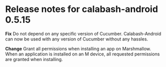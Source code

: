 # Release notes for calabash-android 0.5.15

**Fix** Do not depend on any specific version of Cucumber. Calabash-Android can now be used with any version of Cucumber without any hassles.

**Change** Grant all permissions when installing an app on Marshmallow. When an application is installed on an M device, all requested permissions are granted when installing. 